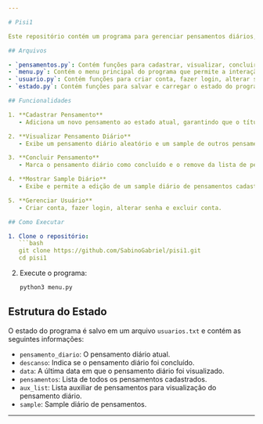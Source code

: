 ```yaml
---

# Pisi1

Este repositório contém um programa para gerenciar pensamentos diários, desenvolvido para a cadeira de Projetos Interdisciplinares 1 do curso de Bacharelado em Sistemas de Informação da UFRPE.

## Arquivos

- `pensamentos.py`: Contém funções para cadastrar, visualizar, concluir e mostrar um sample diário de pensamentos.
- `menu.py`: Contém o menu principal do programa que permite a interação com o usuário através de opções.
- `usuario.py`: Contém funções para criar conta, fazer login, alterar senha e excluir conta.
- `estado.py`: Contém funções para salvar e carregar o estado do programa em um arquivo.

## Funcionalidades

1. **Cadastrar Pensamento**
   - Adiciona um novo pensamento ao estado atual, garantindo que o título não seja duplicado.

2. **Visualizar Pensamento Diário**
   - Exibe um pensamento diário aleatório e um sample de outros pensamentos cadastrados.

3. **Concluir Pensamento**
   - Marca o pensamento diário como concluído e o remove da lista de pensamentos.

4. **Mostrar Sample Diário**
   - Exibe e permite a edição de um sample diário de pensamentos cadastrados.

5. **Gerenciar Usuário**
   - Criar conta, fazer login, alterar senha e excluir conta.

## Como Executar

1. Clone o repositório:
   ```bash
   git clone https://github.com/SabinoGabriel/pisi1.git
   cd pisi1
   ```

2. Execute o programa:
   ```bash
   python3 menu.py
   ```

## Estrutura do Estado

O estado do programa é salvo em um arquivo `usuarios.txt` e contém as seguintes informações:
- `pensamento_diario`: O pensamento diário atual.
- `descanso`: Indica se o pensamento diário foi concluído.
- `data`: A última data em que o pensamento diário foi visualizado.
- `pensamentos`: Lista de todos os pensamentos cadastrados.
- `aux_list`: Lista auxiliar de pensamentos para visualização do pensamento diário.
- `sample`: Sample diário de pensamentos.

---
```

